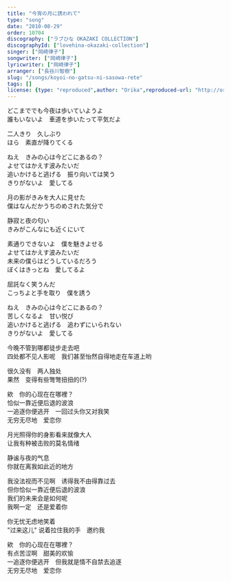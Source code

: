 ```yaml
---
title: "今宵の月に誘われて"
type: "song"
date: "2010-08-29"
order: 10704
discography: ["ラブひな OKAZAKI COLLECTION"]
discographyId: ["lovehina-okazaki-collection"]
singer: ["岡崎律子"]
songwriter: ["岡崎律子"]
lyricwriter: ["岡崎律子"]
arranger: ["長谷川智樹"]
slug: "/songs/koyoi-no-gatsu-ni-sasowa-rete"
tags: []
license: {type: "reproduced",author: "Orika",reproduced-url: "http://orikamushi.myweb.hinet.net/",reproduced-website: "織歌蟲網站"}
---
```


どこまででも今夜は歩いていようよ   
誰もいないよ　車道を歩いたって平気だよ   
  
二人きり　久しぶり   
ほら　素直が降りてくる   
  
ねえ　きみの心は今どこにあるの？   
よせてはかえす波みたいだ   
追いかけると逃げる　振り向いては笑う   
きりがないよ　愛してる   
  
月の影がきみを大人に見せた   
僕はなんだかうちのめされた気分で   
  
静寂と夜の匂い   
きみがこんなにも近くにいて   
  
素通りできないよ　僕を魅きよせる   
よせてはかえす波みたいだ   
未来の僕らはどうしているだろう   
ぼくはきっとね　愛してるよ   
  
屈託なく笑うんだ   
こっちよと手を取り　僕を誘う   
  
ねえ　きみの心は今どこにあるの？   
苦しくなるよ　甘い悦び   
追いかけると逃げる　追わずにいられない   
きりがないよ　愛してる  
  
  <!-- 翻译 -->

今晚不管到哪都徒步走去吧   
四处都不见人影呢　我们甚至怡然自得地走在车道上哟   
  
很久没有　两人独处   
果然　变得有些彆彆扭扭的(?)   
  
欸　你的心现在在哪裡？   
恰似一靠近便后退的波浪   
一追逐你便逃开　一回过头你又对我笑   
无穷无尽地　爱恋你   
  
月光照得你的身影看来就像大人   
让我有种被击败的莫名情绪   
  
静谧与夜的气息   
你就在离我如此近的地方   
  
我没法视而不见啊　诱得我不由得靠过去   
但你恰似一靠近便后退的波浪   
我们的未来会是如何呢   
我啊一定　还是爱着你   
  
你无忧无虑地笑着   
"过来这儿" 说着拉住我的手　邀约我   
  
欸　你的心现在在哪裡？   
有点苦涩啊　甜美的欢愉   
一追逐你便逃开　但我就是情不自禁去追逐   
无穷无尽地　爱恋你
